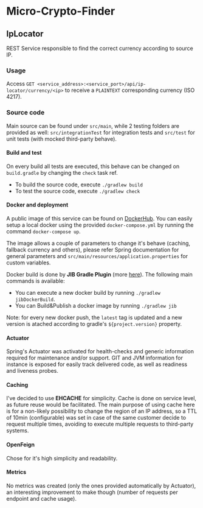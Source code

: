 # Micro-Crypto-Finder

## IpLocator

REST Service responsible to find the correct currency according to source IP.

### Usage

Access `GET <service_address>:<service_port>/api/ip-locator/currency/<ip>` to receive a `PLAINTEXT` corresponding currency (ISO 4217).

### Source code

Main source can be found under `src/main`, while 2 testing folders are provided as well: `src/integrationTest` for integration tests and `src/test` for unit tests (with mocked third-party behave).

#### Build and test

On every build all tests are executed, this behave can be changed on `build.gradle` by changing the `check` task ref.

- To build the source code, execute `./gradlew build`
- To test the source code, execute `./gradlew check`

#### Docker and deployment

A public image of this service can be found on [DockerHub](https://hub.docker.com/r/jjbeto/micro-crypto-finder-iplocator). You can easily setup a local docker using the provided `docker-compose.yml` by running the command `docker-compose up`.

The image allows a couple of parameters to change it's behave (caching, fallback currency and others), please refer Spring documentation for general parameters and `src/main/resources/application.properties` for custom variables.

Docker build is done by **JIB Gradle Plugin** (more [here](https://github.com/GoogleContainerTools/jib)). The following main commands is available:

- You can execute a new docker build by running `./gradlew jibDockerBuild`.
- You can Build&Publish a docker image by running `./gradlew jib`

Note: for every new docker push, the `latest` tag is updated and a new version is atached according to gradle's `${project.version}` property.

#### Actuator

Spring's Actuator was activated for health-checks and generic information required for maintenance and/or support. GIT and JVM information for instance is exposed for easily track delivered code, as well as readiness and liveness probes.

#### Caching

I've decided to use **EHCACHE** for simplicity. Cache is done on service level, as future reuse would be facilitated. The main purpose of using cache here is for a non-likely possibility to change the region of an IP address, so a TTL of 10min (configurable) was set in case of the same customer decide to request multiple times, avoiding to execute multiple requests to third-party systems.

#### OpenFeign

Chose for it's high simplicity and readability.

#### Metrics

No metrics was created (only the ones provided automatically by Actuator), an interesting improvement to make though (number of requests per endpoint and cache usage).
